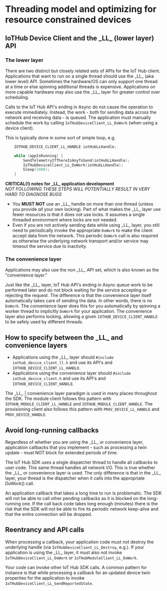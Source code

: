 # Threading model and optimizing for resource constrained devices

## IoTHub Device Client and the \_LL\_ (lower layer) API

### The lower layer

There are two distinct but closely related sets of APIs for the IoT Hub client.
Applications that want to run on a single thread should use the \_LL\_ (aka lower level) API.  Sometimes the hardware/OS can only support one thread at a time or else spinning additional threads is expensive.  Applications on more capable hardware may also use the \_LL\_ layer for greater control over scheduling.

Calls to the IoT Hub API's ending in Async do not cause the operation to execute immediately.  Instead, the work - both for sending data across the network and receiving data - is queued.  The application must manually schedule the work by calling `IoTHubDeviceClient_LL_DoWork` (when using a device client).

This is typically done in some sort of simple loop, e.g.

```c
    IOTHUB_DEVICE_CLIENT_LL_HANDLE iotHubLLHandle;

    while (appIsRunning) {
        SendTelemetryIfThereIsAnyToSend(iotHubLLHandle);
        IoTHubDeviceClient_LL_DoWork(iotHubLLHandle);
        Sleep(1000);
    }
```

**CRITICAL(!) notes for \_LL\_ application development**  
*NOT FOLLOWING THESE STEPS WILL POTENTIALLY RESULT IN VERY HARD TO DIAGNOSE BUGS*

* You **MUST NOT** use an \_LL\_ handle on more than one thread (unless you provide *all* your own locking).  Part of what makes the \_LL\_ layer use fewer resources is that it does not use locks.  It assumes a single threaded environment where locks are not needed.
* Even if you are not actively sending data while using \_LL\_ layer, you still need to periodically invoke the appropriate `DoWork` to make the client accept data from the network.  This periodic `DoWork` call is also required as otherwise the underlying network transport and/or service may timeout the service due to inactivity.

### The convenience layer

Applications may also use the non \_LL\_ API set, which is also known as the "convenience layer."  

Just like the \_LL\_ layer, IoT Hub API's ending in Async queue work to be performed later and do not block waiting for the service accepting or rejecting the request.  The difference is that the convenience layer itself automatically takes care of sending the data.  In other words, there is no `DoWork`.  The convenience layer does this for you automatically by spinning a worker thread to implicitly `DoWork` for your application.  The convenience layer also performs locking, allowing a given `IOTHUB_DEVICE_CLIENT_HANDLE` to be safely used by  different threads.

## How to specify between the \_LL\_ and convenience layers

* Applications using the \_LL\_ layer should `#include iothub_device_client_ll.h` and use its API's and `IOTHUB_DEVICE_CLIENT_LL_HANDLE`.
* Applications using the convenience layer should `#include iothub_device_client.h` and use its API's and `IOTHUB_DEVICE_CLIENT_HANDLE`.

The \_LL\_ | convenience layer paradigm is used in many places throughout the SDK.  The module client follows this pattern with `IOTHUB_MODULE_CLIENT_LL_HANDLE` and `IOTHUB_MODULE_CLIENT_HANDLE`.  The provisioning client also follows this pattern with `PROV_DEVICE_LL_HANDLE` and `PROV_DEVICE_HANDLE`.

## Avoid long-running callbacks

Regardless of whether you are using the \_LL\_ or convenience layer, application callbacks that you implement - such as processing a twin update - must NOT block for extended periods of time.  

The IoT Hub SDK uses a single dispatcher thread to handle all callbacks to user code.  This same thread handles all network I/O.  This is true whether the \_LL\_ or convenience layer is used.  The only difference is that in the \_LL\_ layer, your thread is the dispatcher when it calls into the appropriate DoWork() call.

An application callback that takes a long time to run is problematic.  The SDK will not be able to call other pending callbacks as it is blocked on the long-running one.  If the call back code takes long enough (minutes) there is the risk that the SDK will not be able to fire its periodic network keep-alive and that the entire connection will be dropped.

## Reentrancy and API calls

When processing a callback, your application code must not destroy the underlying handle (via `IoTHubDeviceClient_LL_Destroy`, e.g.).  If your application is using the \_LL\_ layer, it must also not invoke `IoTHubDeviceClient_LL_DoWork` or `IoTHubModuleClient_LL_DoWork`.

Your code can invoke other IoT Hub SDK calls.  A common pattern for instance is that while processing a callback for an updated device twin properties for the application to invoke `IoTHubDeviceClient_LL_SendReportedState`.
